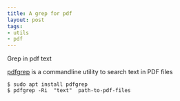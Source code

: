 ```yaml
---
title: A grep for pdf
layout: post
tags:
- utils
- pdf
---
```


Grep in pdf text 

[pdfgrep](https://pdfgrep.org/) is a commandline utility to search text in PDF files


```shell
$ sudo apt install pdfgrep
$ pdfgrep -Ri  "text"  path-to-pdf-files
```
